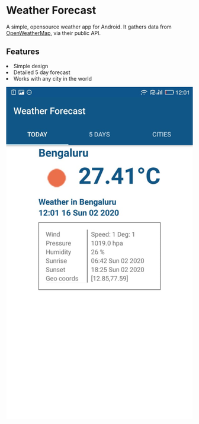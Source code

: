 # Weather Forecast

A simple, opensource weather app for Android. It gathers data from <a href="https://openweathermap.org">OpenWeatherMap</a>, via their public API.

## Features

<li>Simple design <br>
<li>Detailed 5 day forecast <br>
<li>Works with any city in the world  </li>
  
 ![](screenshot_one.jpg)
